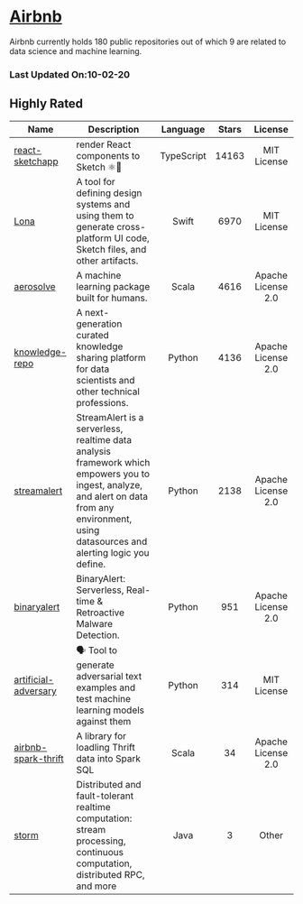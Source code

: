 # [Airbnb](https://github.com/airbnb)

Airbnb currently holds 180 public repositories out of which 9 are related to data science and machine learning.

 ### Last Updated On:10-02-20

## Highly Rated

| Name | Description | Language | Stars | License |
| ---- | ----------- | :--------: | :-----: | :-------: |
 | [react-sketchapp](https://github.com/airbnb/react-sketchapp) | render React components to Sketch ⚛️💎 | TypeScript | 14163 | MIT License |
| [Lona](https://github.com/airbnb/Lona) | A tool for defining design systems and using them to generate cross-platform UI code, Sketch files, and other artifacts. | Swift | 6970 | MIT License |
| [aerosolve](https://github.com/airbnb/aerosolve) | A machine learning package built for humans. | Scala | 4616 | Apache License 2.0 |
| [knowledge-repo](https://github.com/airbnb/knowledge-repo) | A next-generation curated knowledge sharing platform for data scientists and other technical professions. | Python | 4136 | Apache License 2.0 |
| [streamalert](https://github.com/airbnb/streamalert) | StreamAlert is a serverless, realtime data analysis framework which empowers you to ingest, analyze, and alert on data from any environment, using datasources and alerting logic you define. | Python | 2138 | Apache License 2.0 |
| [binaryalert](https://github.com/airbnb/binaryalert) | BinaryAlert: Serverless, Real-time & Retroactive Malware Detection. | Python | 951 | Apache License 2.0 |
| [artificial-adversary](https://github.com/airbnb/artificial-adversary) | 🗣️ Tool to generate adversarial text examples and test machine learning models against them | Python | 314 | MIT License |
| [airbnb-spark-thrift](https://github.com/airbnb/airbnb-spark-thrift) | A library for loadling Thrift data into Spark SQL | Scala | 34 | Apache License 2.0 |
| [storm](https://github.com/airbnb/storm) | Distributed and fault-tolerant realtime computation: stream processing, continuous computation, distributed RPC, and more | Java | 3 | Other |
